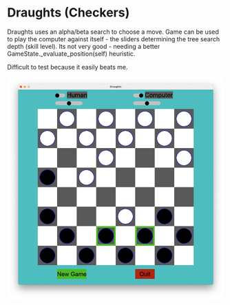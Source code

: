 # Draughts (Checkers)

Draughts uses an alpha/beta search to choose a move. Game can be used to play the computer against itself - the sliders determining the tree search depth (skill level). Its not very good - needing a better GameState._evaluate_position(self) heuristic.

Difficult to test because it easily beats me.

![ScreenShot.png](doc/ScreenShot.png)